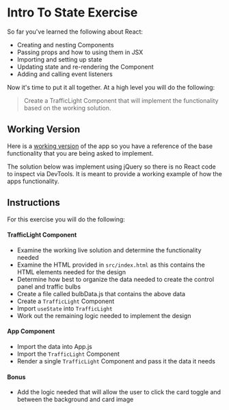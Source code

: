 # Intro To State Exercise

So far you've learned the following about React:

- Creating and nesting Components
- Passing props and how to using them in JSX
- Importing and setting up state
- Updating state and re-rendering the Component
- Adding and calling event listeners

Now it's time to put it all together. At a high level you will do the following:

> Create a TrafficLight Component that will implement the functionality based on the working solution. 

## Working Version
Here is a [working version](https://codepen.io/jkeohan/live/bYYpLN) of the app so you have a reference of the base functionality that you are being asked to implement. 

The solution below was implement using jQuery so there is no React code to inspect via DevTools.  It is meant to provide a working example of how the apps functionality. 

## Instructions
For this exercise you will do the following:

#### TrafficLight Component
- Examine the working live solution and determine the functionality needed
- Examine the HTML provided in `src/index.html` as this contains the HTML elements needed for the design
- Determine how best to organize the data needed to create the control panel and traffic bulbs
- Create a file called bulbData.js that contains the above data
- Create a `TrafficLight` Component 
- Import `useState` into `TrafficLight`
- Work out the remaining logic needed to implement the design

#### App Component
- Import the data into App.js
- Import the `TrafficLight` Component 
- Render a single `TrafficLight` Component and pass it the data it needs 

#### Bonus 

- Add the logic needed that will allow the user to click the card toggle and between the background and card image